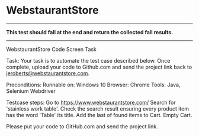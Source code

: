 # WebstaurantStore

___________________________________________________________________________
**This test should fall at the end and return the collected fall results.** 
___________________________________________________________________________

WebstaurantStore Code Screen Task

Task:
Your task is to automate the test case described below.  Once complete, upload your code to Github.com and send the project link back to jeroberts@webstaurantstore.com.

Preconditions:
Runnable on: Windows 10
Browser: Chrome
Tools: Java, Selenium Webdriver

Testcase steps:
Go to https://www.webstaurantstore.com/
Search for 'stainless work table'.
Check the search result ensuring every product item has the word 'Table' its title.
Add the last of found items to Cart.
Empty Cart.

Please put your code to GitHub.com and send the project link.
